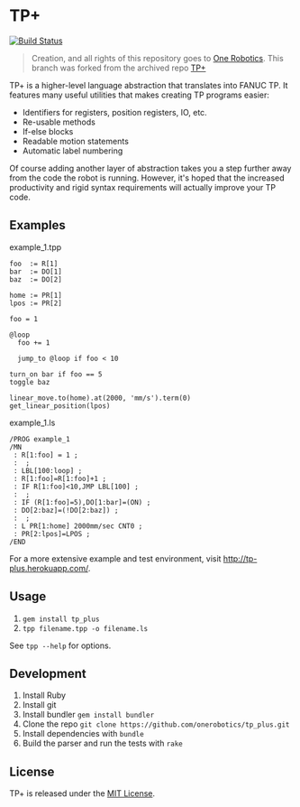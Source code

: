 TP+
===

[![Build Status](https://travis-ci.org/onerobotics/tp_plus.svg?branch=master)](https://travis-ci.org/onerobotics/tp_plus)


> Creation, and all rights of this repository goes to [One Robotics](https://www.onerobotics.com/). This branch was forked from the archived repo [TP+](https://github.com/onerobotics/tp_plus)

TP+ is a higher-level language abstraction that translates into FANUC
TP. It features many useful utilities that makes creating TP programs
easier:

* Identifiers for registers, position registers, IO, etc.
* Re-usable methods
* If-else blocks
* Readable motion statements
* Automatic label numbering

Of course adding another layer of abstraction takes you a step further
away from the code the robot is running. However, it's hoped that the
increased productivity and rigid syntax requirements will actually
improve your TP code.

Examples
--------

example_1.tpp

    foo  := R[1]
    bar  := DO[1]
    baz  := DO[2]

    home := PR[1]
    lpos := PR[2]

    foo = 1

    @loop
      foo += 1

      jump_to @loop if foo < 10

    turn_on bar if foo == 5
    toggle baz

    linear_move.to(home).at(2000, 'mm/s').term(0)
    get_linear_position(lpos)


example_1.ls

    /PROG example_1
    /MN
     : R[1:foo] = 1 ;
     :  ;
     : LBL[100:loop] ;
     : R[1:foo]=R[1:foo]+1 ;
     : IF R[1:foo]<10,JMP LBL[100] ;
     :  ;
     : IF (R[1:foo]=5),DO[1:bar]=(ON) ;
     : DO[2:baz]=(!DO[2:baz]) ;
     :  ;
     : L PR[1:home] 2000mm/sec CNT0 ;
     : PR[2:lpos]=LPOS ;
    /END

For a more extensive example and test environment, visit http://tp-plus.herokuapp.com/.

Usage
-----

1. `gem install tp_plus`
2. `tpp filename.tpp -o filename.ls`

See `tpp --help` for options.

Development
-----------

1. Install Ruby
2. Install git
3. Install bundler `gem install bundler`
4. Clone the repo `git clone https://github.com/onerobotics/tp_plus.git`
5. Install dependencies with `bundle`
6. Build the parser and run the tests with `rake`

License
-------

TP+ is released under the [MIT License](http://www.opensource.org/licenses/MIT).
